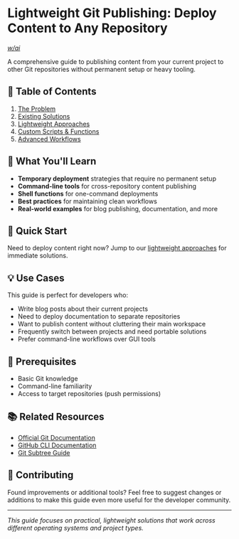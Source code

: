 # Lightweight Git Publishing: Deploy Content to Any Repository

*[w/ai](./ai/README.md)*

A comprehensive guide to publishing content from your current project to other Git repositories without permanent setup or heavy tooling.

## 📖 Table of Contents

1. [The Problem](./1-the-problem.md)
2. [Existing Solutions](./2-existing-solutions.md)
3. [Lightweight Approaches](./3-lightweight-approaches.md)
4. [Custom Scripts & Functions](./4-custom-scripts.md)
5. [Advanced Workflows](./5-advanced-workflows.md)

## 🎯 What You'll Learn

- **Temporary deployment** strategies that require no permanent setup
- **Command-line tools** for cross-repository content publishing
- **Shell functions** for one-command deployments
- **Best practices** for maintaining clean workflows
- **Real-world examples** for blog publishing, documentation, and more

## 🚀 Quick Start

Need to deploy content right now? Jump to our [lightweight approaches](./3-lightweight-approaches.md) for immediate solutions.

## 💡 Use Cases

This guide is perfect for developers who:

- Write blog posts about their current projects
- Need to deploy documentation to separate repositories
- Want to publish content without cluttering their main workspace
- Frequently switch between projects and need portable solutions
- Prefer command-line workflows over GUI tools

## 🔧 Prerequisites

- Basic Git knowledge
- Command-line familiarity
- Access to target repositories (push permissions)

## 📚 Related Resources

- [Official Git Documentation](https://git-scm.com/docs)
- [GitHub CLI Documentation](https://cli.github.com/)
- [Git Subtree Guide](https://www.atlassian.com/git/tutorials/git-subtree)

## 🤝 Contributing

Found improvements or additional tools? Feel free to suggest changes or additions to make this guide even more useful for the developer community.

---

*This guide focuses on practical, lightweight solutions that work across different operating systems and project types.* 